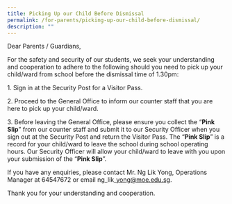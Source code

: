 ```yaml
---
title: Picking Up our Child Before Dismissal
permalink: /for-parents/picking-up-our-child-before-dismissal/
description: ""
---
```

Dear Parents / Guardians,  
  

For the safety and security of our students, we seek your understanding and cooperation to adhere to the following should you need to pick up your child/ward from school before the dismissal time of 1.30pm:

  

1\. Sign in at the Security Post for a Visitor Pass.

  

2\. Proceed to the General Office to inform our counter staff that you are here to pick up your child/ward.

  

3\. Before leaving the General Office, please ensure you collect the “**Pink Slip**” from our counter staff and submit it to our Security Officer when you sign out at the Security Post and return the Visitor Pass. The “**Pink Slip**” is a record for your child/ward to leave the school during school operating hours. Our Security Officer will allow your child/ward to leave with you upon your submission of the “**Pink Slip**”.

  

If you have any enquiries, please contact Mr. Ng Lik Yong, Operations Manager at 64547672 or email ng\_lik\_yong@moe.edu.sg.

  

Thank you for your understanding and cooperation.